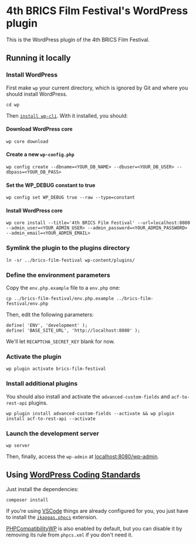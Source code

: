 # 4th BRICS Film Festival's WordPress plugin

This is the WordPress plugin of the 4th BRICS Film Festival.

## Running it locally

### Install WordPress

First make `wp` your current directory, which is ignored by Git and where you should install WordPress.

```[sh]
cd wp
```

Then [`install wp-cli`](https://wp-cli.org/#installing). With it installed, you should:

#### Download WordPress core

```[sh]
wp core download
```

#### Create a new `wp-config.php`

```[sh]
wp config create --dbname=<YOUR_DB_NAME> --dbuser=<YOUR_DB_USER> --dbpass=<YOUR_DB_PASS>
```

#### Set the WP_DEBUG constant to true

```[sh]
wp config set WP_DEBUG true --raw --type=constant
```

#### Install WordPress core

```[sh]
wp core install --title='4th BRICS Film Festival' --url=localhost:8080 --admin_user=<YOUR_ADMIN_USER> --admin_password=<YOUR_ADMIN_PASSWORD> --admin_email=<YOUR_ADMIN_EMAIL>
```

### Symlink the plugin to the plugins directory

```[sh]
ln -sr ../brics-film-festival wp-content/plugins/
```

### Define the environment parameters

Copy the `env.php.example` file to a `env.php` one:

```[sh]
cp ../brics-film-festival/env.php.example ../brics-film-festival/env.php
```

Then, edit the following parameters:

```[php]
define( 'ENV', 'development' );
define( 'BASE_SITE_URL', 'http://localhost:8080' );
```

We'll let `RECAPTCHA_SECRET_KEY` blank for now.

### Activate the plugin

```[sh]
wp plugin activate brics-film-festival
```

### Install additional plugins

You should also install and activate the `advanced-custom-fields` and `acf-to-rest-api` plugins.

```[sh]
wp plugin install advanced-custom-fields --activate && wp plugin install acf-to-rest-api --activate
```

### Launch the development server

```[sh]
wp server
```

Then, finally, access the `wp-admin` at [localhost:8080/wp-admin](http://localhost:8080/wp-admin).

## Using [WordPress Coding Standards](https://github.com/WordPress/WordPress-Coding-Standards)

Just install the dependencies:

```[sh]
composer install
```

If you're using [VSCode](https://code.visualstudio.com/) things are already configured for you, you just have to install the [`ikappas.phpcs`](https://marketplace.visualstudio.com/items?itemName=ikappas.phpcs) extension.

[PHPCompatibilityWP](https://github.com/PHPCompatibility/PHPCompatibilityWP) is also enabled by default, but you can disable it by removing its rule from `phpcs.xml` if you don't need it.
